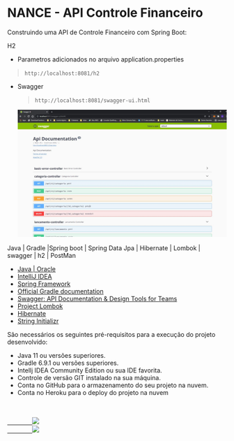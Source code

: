 # NANCE - API Controle Financeiro

Construindo uma API de Controle Financeiro com Spring Boot:

H2
* Parametros adicionados no arquivo application.properties
> ```http://localhost:8081/h2```
* Swagger
  > ```http://localhost:8081/swagger-ui.html ```

  ![Image Swagger](https://github.com/augustocrf/Nance-api/blob/main/img/swaggerNance.jpg)

Java | Gradle |Spring boot | Spring Data Jpa | Hibernate | Lombok | swagger | h2 | PostMan

* [Java | Oracle](https://www.java.com/pt-BR/)
* [IntelliJ IDEA](https://www.jetbrains.com/pt-br/idea/)
* [Spring Framework](https://spring.io/)
* [Official Gradle documentation](https://docs.gradle.org)
* [Swagger: API Documentation & Design Tools for Teams](https://swagger.io/)
* [Project Lombok](https://projectlombok.org/)
* [Hibernate](https://hibernate.org/)
* [String Initializr](https://start.spring.io/)

São necessários os seguintes pré-requisitos para a execução do projeto desenvolvido:

* Java 11 ou versões superiores.
* Gradle 6.9.1 ou versões superiores.
* Intellj IDEA Community Edition ou sua IDE favorita.
* Controle de versão GIT instalado na sua máquina.
* Conta no GitHub para o armazenamento do seu projeto na nuvem.
* Conta no Heroku para o deploy do projeto na nuvem

<br>
    <code><a href="https:/discord.com">
        <img src="https://img.shields.io/badge/Augusto%20Cesar%20Ribeiro%20Freire%20-%237289DA.svg?&style=for-the-badge&logo=discord&logoColor=white" /></a></code>
    <code><a href="https://www.linkedin.com/in/augusto-cesar-ribeiro-freire-0148071b/">
        <img src="https://img.shields.io/badge/linkedin%20-%230077B5.svg?&style=for-the-badge&logo=linkedin&logoColor=white" /></a></code>
<br>